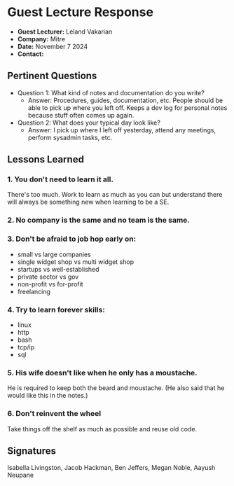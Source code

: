 # Guest Lecture Response

- **Guest Lecturer:** Leland Vakarian
- **Company:** Mitre
- **Date:** November 7 2024
- **Contact:** 

## Pertinent Questions

* Question 1: What kind of notes and documentation do you write?
    * Answer: Procedures, guides, documentation, etc. People should be able to pick up where you left off. Keeps a dev log for personal notes because stuff often comes up again.
* Question 2: What does your typical day look like?
    * Answer: I pick up where I left off yesterday, attend any meetings, perform sysadmin tasks, etc.

## Lessons Learned

### 1. You don't need to learn it all.

There's too much. Work to learn as much as you can but understand there will always be something new when learning to be a SE. 

### 2. No company is the same and no team is the same.


### 3. Don't be afraid to job hop early on:
- small vs large companies
- single widget shop vs multi widget shop
- startups vs well-established
- private sector vs gov
- non-profit vs for-profit
- freelancing


### 4. Try to learn forever skills:
- linux
- http
- bash
- tcp/ip
- sql


### 5. His wife doesn't like when he only has a moustache.

He is required to keep both the beard and moustache. (He also said that he would like this in the notes.)

### 6. Don't reinvent the wheel

Take things off the shelf as much as possible and reuse old code.

## Signatures
Isabella Livingston, Jacob Hackman, Ben Jeffers, Megan Noble, Aayush Neupane
